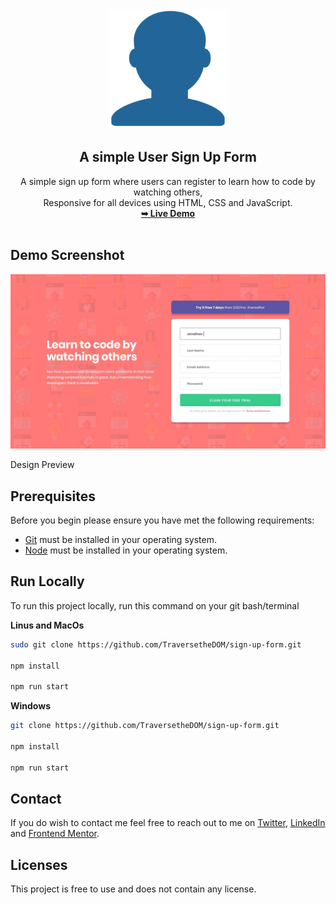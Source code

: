 
<div align="center">
	<img src="./assets/favicon_io/android-chrome-192x192.png"/>
	<h2 align="center">A simple User Sign Up Form</h2>
	A simple sign up form where users can register to learn how to code by watching others, <br/> Responsive for all devices using HTML, CSS and JavaScript.
	<br/>
	<a href="https://user-sign-up-form.netlify.app/"><strong>➥ Live Demo</strong></a>
</div>

<br/>


## Demo Screenshot

![Design Preview](./assets/design/desktop-design.jpg)

Design Preview

## Prerequisites

Before you begin please ensure you have met the following requirements: 

- [Git](https://git-scm.com/) must be installed in your operating system.
- [Node](https://nodejs.org/en) must be installed in your operating system.

## Run Locally

To run this project locally, run this command on your git bash/terminal

**Linus and MacOs** 

```bash
sudo git clone https://github.com/TraversetheDOM/sign-up-form.git

npm install

npm run start
```

**Windows**

```bash
git clone https://github.com/TraversetheDOM/sign-up-form.git

npm install

npm run start
```

## Contact

If you do wish to contact me feel free to reach out to me on [Twitter](https://twitter.com/_TraverseDOM), [LinkedIn](https://www.linkedin.com/in/ikuomola-stephen/) and [Frontend Mentor](https://www.frontendmentor.io/profile/TraversetheDOM). 

## Licenses

This project is free to use and does not contain any license.